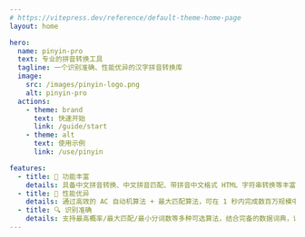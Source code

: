 ```yaml
---
# https://vitepress.dev/reference/default-theme-home-page
layout: home

hero:
  name: pinyin-pro
  text: 专业的拼音转换工具
  tagline: 一个识别准确、性能优异的汉字拼音转换库
  image:
    src: /images/pinyin-logo.png
    alt: pinyin-pro
  actions:
    - theme: brand
      text: 快速开始
      link: /guide/start
    - theme: alt
      text: 使用示例
      link: /use/pinyin

features:
  - title: 🎨 功能丰富
    details: 具备中文拼音转换、中文拼音匹配、带拼音中文格式 HTML 字符串转换等丰富的功能
  - title: 🚀 性能优异
    details: 通过高效的 AC 自动机算法 + 最大匹配算法，可在 1 秒内完成数百万规模中文拼音的转换
  - title: 🔍 识别准确
    details: 支持最高概率/最大匹配/最小分词数等多种可选算法，结合完备的数据词典，识别率非常准确
---
```


